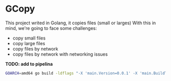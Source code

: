 # GCopy

This project writed in Golang, it copies files (small or larges)
With this in mind, we're going to face some challenges:
- copy small files
- copy large files
- copy files by network
- copy files by network with networking issues


**TODO: add to pipelina**
```sh
GOARCH=amd64 go build -ldflags "-X 'main.Version=0.0.1' -X 'main.BuildTime=$(date)' -X 'main.Description=Copy files around'" -o build/gcopy ./cmd/gcopy/

```